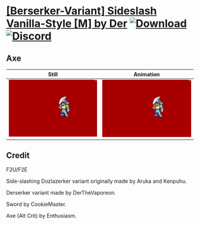 # [\[Berserker-Variant\] Sideslash Vanilla-Style \[M\] by Der](./) [![Download](https://img.shields.io/badge/Download--red?style=social&logo=github)](https://minhaskamal.github.io/DownGit/#/home?url=https://github.com/Klokinator/FE-Repo/tree/main/Battle%20Animations%2FInfantry%20-%20(Axe)%20Brigs%2C%20Pirates%2C%20Zerkers%2F%5BBerserker-Variant%5D%20Sideslash%20Vanilla-Style%20%5BM%5D%20by%20Der%2F3.%20Axe%20(Alt%20Crit)) [![Discord](https://img.shields.io/badge/Discord--blue?style=social&logo=discord)](https://discord.gg/C7VNGnyTPA)

## Axe

| Still | Animation |
| :---: | :-------: |
| ![Axe still](./Axe_000.png) | ![Axe](./Axe.gif) |

## Credit

F2U/F2E

Side-slashing Dozlazerker variant originally made by Aruka and Kenpuhu.

Derserker variant made by DerTheVaporeon.

Sword by CookieMaster.

Axe (Alt Crit) by Enthusiasm.
